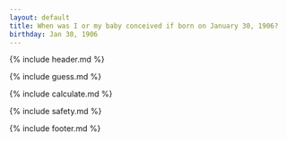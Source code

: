 ```yaml
---
layout: default
title: When was I or my baby conceived if born on January 30, 1906?
birthday: Jan 30, 1906
---
```


{% include header.md %}

{% include guess.md %}

{% include calculate.md %}

{% include safety.md %}

{% include footer.md %}



